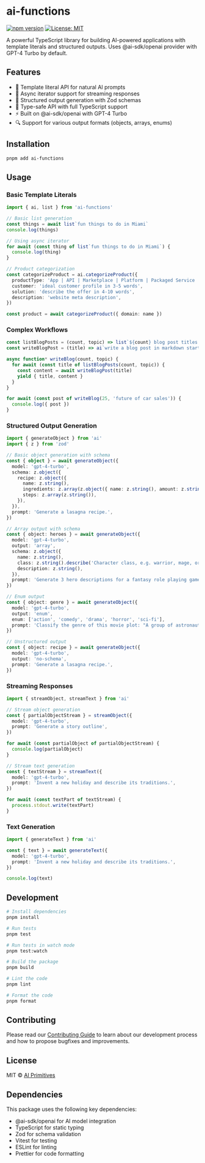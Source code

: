 # ai-functions

[![npm version](https://badge.fury.io/js/ai-functions.svg)](https://www.npmjs.com/package/ai-functions)
[![License: MIT](https://img.shields.io/badge/License-MIT-yellow.svg)](https://opensource.org/licenses/MIT)

A powerful TypeScript library for building AI-powered applications with template literals and structured outputs. Uses @ai-sdk/openai provider with GPT-4 Turbo by default.

## Features

- 🚀 Template literal API for natural AI prompts
- 🔄 Async iterator support for streaming responses
- 📝 Structured output generation with Zod schemas
- 🎯 Type-safe API with full TypeScript support
- ⚡️ Built on @ai-sdk/openai with GPT-4 Turbo
- 🔍 Support for various output formats (objects, arrays, enums)

## Installation

```bash
pnpm add ai-functions
```

## Usage

### Basic Template Literals

```typescript
import { ai, list } from 'ai-functions'

// Basic list generation
const things = await list`fun things to do in Miami`
console.log(things)

// Using async iterator
for await (const thing of list`fun things to do in Miami`) {
  console.log(thing)
}

// Product categorization
const categorizeProduct = ai.categorizeProduct({
  productType: 'App | API | Marketplace | Platform | Packaged Service | Professional Service | Website',
  customer: 'ideal customer profile in 3-5 words',
  solution: 'describe the offer in 4-10 words',
  description: 'website meta description',
})

const product = await categorizeProduct({ domain: name })
```

### Complex Workflows

```typescript
const listBlogPosts = (count, topic) => list`${count} blog post titles about ${topic}`
const writeBlogPost = (title) => ai`write a blog post in markdown starting with "# ${title}"`

async function* writeBlog(count, topic) {
  for await (const title of listBlogPosts(count, topic)) {
    const content = await writeBlogPost(title)
    yield { title, content }
  }
}

for await (const post of writeBlog(25, 'future of car sales')) {
  console.log({ post })
}
```

### Structured Output Generation

```typescript
import { generateObject } from 'ai'
import { z } from 'zod'

// Basic object generation with schema
const { object } = await generateObject({
  model: 'gpt-4-turbo',
  schema: z.object({
    recipe: z.object({
      name: z.string(),
      ingredients: z.array(z.object({ name: z.string(), amount: z.string() })),
      steps: z.array(z.string()),
    }),
  }),
  prompt: 'Generate a lasagna recipe.',
})

// Array output with schema
const { object: heroes } = await generateObject({
  model: 'gpt-4-turbo',
  output: 'array',
  schema: z.object({
    name: z.string(),
    class: z.string().describe('Character class, e.g. warrior, mage, or thief.'),
    description: z.string(),
  }),
  prompt: 'Generate 3 hero descriptions for a fantasy role playing game.',
})

// Enum output
const { object: genre } = await generateObject({
  model: 'gpt-4-turbo',
  output: 'enum',
  enum: ['action', 'comedy', 'drama', 'horror', 'sci-fi'],
  prompt: 'Classify the genre of this movie plot: "A group of astronauts travel through a wormhole in search of a new habitable planet for humanity."',
})

// Unstructured output
const { object: recipe } = await generateObject({
  model: 'gpt-4-turbo',
  output: 'no-schema',
  prompt: 'Generate a lasagna recipe.',
})
```

### Streaming Responses

```typescript
import { streamObject, streamText } from 'ai'

// Stream object generation
const { partialObjectStream } = streamObject({
  model: 'gpt-4-turbo',
  prompt: 'Generate a story outline',
})

for await (const partialObject of partialObjectStream) {
  console.log(partialObject)
}

// Stream text generation
const { textStream } = streamText({
  model: 'gpt-4-turbo',
  prompt: 'Invent a new holiday and describe its traditions.',
})

for await (const textPart of textStream) {
  process.stdout.write(textPart)
}
```

### Text Generation

```typescript
import { generateText } from 'ai'

const { text } = await generateText({
  model: 'gpt-4-turbo',
  prompt: 'Invent a new holiday and describe its traditions.',
})

console.log(text)
```

## Development

```bash
# Install dependencies
pnpm install

# Run tests
pnpm test

# Run tests in watch mode
pnpm test:watch

# Build the package
pnpm build

# Lint the code
pnpm lint

# Format the code
pnpm format
```

## Contributing

Please read our [Contributing Guide](./CONTRIBUTING.md) to learn about our development process and how to propose bugfixes and improvements.

## License

MIT © [AI Primitives](https://mdx.org.ai)

## Dependencies

This package uses the following key dependencies:

- @ai-sdk/openai for AI model integration
- TypeScript for static typing
- Zod for schema validation
- Vitest for testing
- ESLint for linting
- Prettier for code formatting
